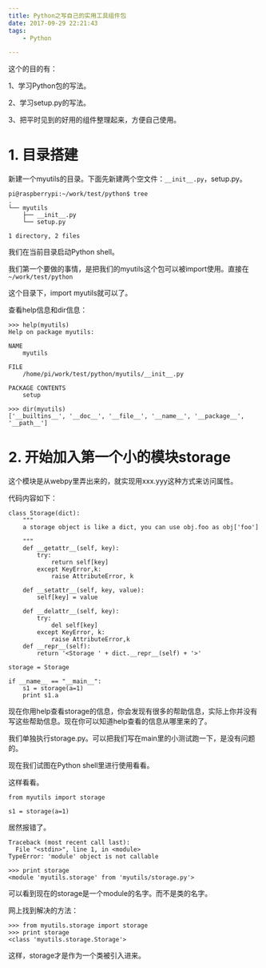 ```yaml
---
title: Python之写自己的实用工具组件包
date: 2017-09-29 22:21:43
tags:
	- Python

---
```




这个的目的有：

1、学习Python包的写法。

2、学习setup.py的写法。

3、把平时见到的好用的组件整理起来，方便自己使用。



# 1. 目录搭建

新建一个myutils的目录。下面先新建两个空文件：`__init__.py`，setup.py。

```
pi@raspberrypi:~/work/test/python$ tree
.
└── myutils
    ├── __init__.py
    └── setup.py

1 directory, 2 files
```

我们在当前目录启动Python shell。

我们第一个要做的事情，是把我们的myutils这个包可以被import使用。直接在`~/work/test/python`

这个目录下，import myutils就可以了。

查看help信息和dir信息：

```
>>> help(myutils)
Help on package myutils:

NAME
    myutils

FILE
    /home/pi/work/test/python/myutils/__init__.py

PACKAGE CONTENTS
    setup
    
>>> dir(myutils)
['__builtins__', '__doc__', '__file__', '__name__', '__package__', '__path__']
```

# 2. 开始加入第一个小的模块storage

这个模块是从webpy里弄出来的，就实现用xxx.yyy这种方式来访问属性。

代码内容如下：

```
class Storage(dict):
	"""
	a storage object is like a dict, you can use obj.foo as obj['foo']
	
	"""
	def __getattr__(self, key):
		try:
			return self[key]
		except KeyError,k:
			raise AttributeError, k
			
	def __setattr__(self, key, value):
		self[key] = value
		
	def __delattr__(self, key):
		try: 
			del self[key]
		except KeyError, k:
			raise AttributeError,k
	def __repr__(self):
		return '<Storage ' + dict.__repr__(self) + '>'
		
storage = Storage

if __name__ == "__main__":
	s1 = storage(a=1)
	print s1.a
```

现在你用help查看storage的信息，你会发现有很多的帮助信息，实际上你并没有写这些帮助信息。现在你可以知道help查看的信息从哪里来的了。

我们单独执行storage.py。可以把我们写在main里的小测试跑一下，是没有问题的。

现在我们试图在Python shell里进行使用看看。

这样看看。

```
from myutils import storage

s1 = storage(a=1)
```

居然报错了。

```
Traceback (most recent call last):
  File "<stdin>", line 1, in <module>
TypeError: 'module' object is not callable
```

```
>>> print storage
<module 'myutils.storage' from 'myutils/storage.py'>
```

可以看到现在的storage是一个module的名字。而不是类的名字。

网上找到解决的方法：

```
>>> from myutils.storage import storage
>>> print storage
<class 'myutils.storage.Storage'>
```

这样，storage才是作为一个类被引入进来。





